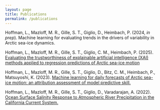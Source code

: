 ```yaml
---
layout: page
title: Publications
permalink: /publications
---
```



<p> Hoffman, L., Mazloff, M. R., Gille, S. T., Giglio, D., Heimbach, P. (2024, <i>in prep</i>). Machine learning for evaluating trends in the
drivers of variability in Arctic sea-ice dynamics. </a>
<p> Hoffman, L., Mazloff, M. R., Gille, S. T., Giglio, C. M., Heimbach, P. (2025). <a href="https://doi.org/10.1175/AIES-D-24-0027.1" targeg = "_blank"> Evaluating the trustworthiness of explainable artificial intelligence (XAI) methods applied to regression predictions of Arctic sea-ice motion </a>
<p> Hoffman, L., Mazloff, M. R., Gille, S. T., Giglio, D., Bitz, C. M., Heimbach, P., Matsuyoshi, K. (2023). <a href="https://doi.org/10.1175/AIES-D-23-0004.1" target = "_blank"> Machine learning for daily forecasts of Arctic sea-ice motion: an attribution assessment of model predictive skill. </a>
<p> Hoffman, L., Mazloff, M. R., Gille, S. T., Giglio, D., Varadarajan, A. (2022). <a href="https://doi.org/10.1175/JPO-D-21-0272.1" target = "_blank"> Ocean Surface Salinity Response to Atmospheric River Precipitation in the California Current System. </a>


